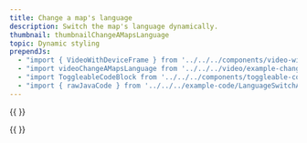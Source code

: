 ```yaml
---
title: Change a map's language
description: Switch the map's language dynamically.
thumbnail: thumbnailChangeAMapsLanguage
topic: Dynamic styling
prependJs:
  - "import { VideoWithDeviceFrame } from '../../../components/video-with-device-frame'"
  - "import videoChangeAMapsLanguage from '../../../video/example-changeamapslanguage.mp4'"
  - "import ToggleableCodeBlock from '../../../components/toggleable-code-block'"
  - "import { rawJavaCode } from '../../../example-code/LanguageSwitchActivity.js'"
---
```


{{
  <VideoWithDeviceFrame 
    videoFile={videoChangeAMapsLanguage}
    rotation="horizontal"
    device="pixel-2"
  />
}}


<!-- Any notes about this example would go here.  -->

{{
  <ToggleableCodeBlock 
    java={rawJavaCode}
  />
}}
